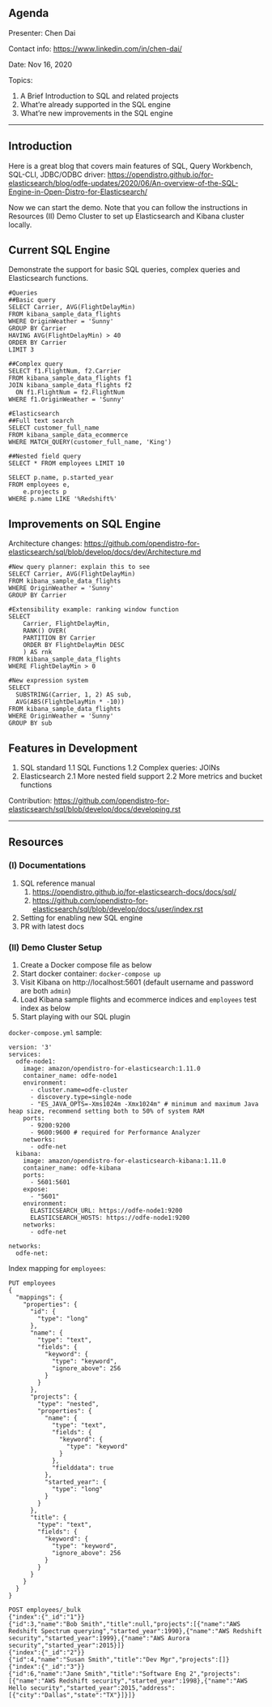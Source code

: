 
## Agenda

Presenter: Chen Dai 

Contact info: https://www.linkedin.com/in/chen-dai/

Date: Nov 16, 2020

Topics:

1. A Brief Introduction to SQL and related projects
2. What’re already supported in the SQL engine
3. What’re new improvements in the SQL engine


---
## Introduction

Here is a great blog that covers main features of SQL, Query Workbench, SQL-CLI, JDBC/ODBC driver: https://opendistro.github.io/for-elasticsearch/blog/odfe-updates/2020/06/An-overview-of-the-SQL-Engine-in-Open-Distro-for-Elasticsearch/

Now we can start the demo. Note that you can follow the instructions in Resources (II) Demo Cluster to set up Elasticsearch and Kibana cluster locally.

## Current SQL Engine

Demonstrate the support for basic SQL queries, complex queries and Elasticsearch functions.

```
#Queries
##Basic query
SELECT Carrier, AVG(FlightDelayMin)
FROM kibana_sample_data_flights
WHERE OriginWeather = 'Sunny'
GROUP BY Carrier
HAVING AVG(FlightDelayMin) > 40
ORDER BY Carrier
LIMIT 3

##Complex query
SELECT f1.FlightNum, f2.Carrier
FROM kibana_sample_data_flights f1
JOIN kibana_sample_data_flights f2
  ON f1.FlightNum = f2.FlightNum
WHERE f1.OriginWeather = 'Sunny'

#Elasticsearch
##Full text search
SELECT customer_full_name
FROM kibana_sample_data_ecommerce
WHERE MATCH_QUERY(customer_full_name, 'King')

##Nested field query
SELECT * FROM employees LIMIT 10

SELECT p.name, p.started_year
FROM employees e,
    e.projects p
WHERE p.name LIKE '%Redshift%'

```

## Improvements on SQL Engine

Architecture changes: https://github.com/opendistro-for-elasticsearch/sql/blob/develop/docs/dev/Architecture.md

```
#New query planner: explain this to see
SELECT Carrier, AVG(FlightDelayMin)
FROM kibana_sample_data_flights
WHERE OriginWeather = 'Sunny' 
GROUP BY Carrier

#Extensibility example: ranking window function
SELECT
    Carrier, FlightDelayMin,
    RANK() OVER(
    PARTITION BY Carrier
    ORDER BY FlightDelayMin DESC
    ) AS rnk
FROM kibana_sample_data_flights
WHERE FlightDelayMin > 0

#New expression system
SELECT
  SUBSTRING(Carrier, 1, 2) AS sub,
  AVG(ABS(FlightDelayMin * -10))
FROM kibana_sample_data_flights
WHERE OriginWeather = 'Sunny' 
GROUP BY sub
```

## Features in Development

1. SQL standard
  1.1 SQL Functions
  1.2 Complex queries: JOINs
2. Elasticsearch
  2.1 More nested field support
  2.2 More metrics and bucket functions

Contribution: https://github.com/opendistro-for-elasticsearch/sql/blob/develop/docs/developing.rst

---
## Resources

### (I) Documentations

1. SQL reference manual
    1. https://opendistro.github.io/for-elasticsearch-docs/docs/sql/
    2. https://github.com/opendistro-for-elasticsearch/sql/blob/develop/docs/user/index.rst
2. Setting for enabling new SQL engine
3. PR with latest docs

### (II) Demo Cluster Setup

1. Create a Docker compose file as below
2. Start docker container: `docker-compose up`
3. Visit Kibana on http://localhost:5601 (default username and password are both `admin`)
4. Load Kibana sample flights and ecommerce indices and `employees` test index as below
5. Start playing with our SQL plugin


`docker-compose.yml` sample:

```
version: '3'
services:
  odfe-node1:
    image: amazon/opendistro-for-elasticsearch:1.11.0
    container_name: odfe-node1
    environment:
      - cluster.name=odfe-cluster
      - discovery.type=single-node
      - "ES_JAVA_OPTS=-Xms1024m -Xmx1024m" # minimum and maximum Java heap size, recommend setting both to 50% of system RAM
    ports:
      - 9200:9200
      - 9600:9600 # required for Performance Analyzer
    networks:
      - odfe-net
  kibana:
    image: amazon/opendistro-for-elasticsearch-kibana:1.11.0
    container_name: odfe-kibana
    ports:
      - 5601:5601
    expose:
      - "5601"
    environment:
      ELASTICSEARCH_URL: https://odfe-node1:9200
      ELASTICSEARCH_HOSTS: https://odfe-node1:9200
    networks:
      - odfe-net

networks:
  odfe-net:
```

Index mapping for `employees`:

```
PUT employees
{
  "mappings": {
    "properties": {
      "id": {
        "type": "long"
      },
      "name": {
        "type": "text",
        "fields": {
          "keyword": {
            "type": "keyword",
            "ignore_above": 256
          }
        }
      },
      "projects": {
        "type": "nested",
        "properties": {
          "name": {
            "type": "text",
            "fields": {
              "keyword": {
                "type": "keyword"
              }
            },
            "fielddata": true
          },
          "started_year": {
            "type": "long"
          }
        }
      },
      "title": {
        "type": "text",
        "fields": {
          "keyword": {
            "type": "keyword",
            "ignore_above": 256
          }
        }
      }
    }
  }
}

POST employees/_bulk
{"index":{"_id":"1"}}
{"id":3,"name":"Bob Smith","title":null,"projects":[{"name":"AWS Redshift Spectrum querying","started_year":1990},{"name":"AWS Redshift security","started_year":1999},{"name":"AWS Aurora security","started_year":2015}]}
{"index":{"_id":"2"}}
{"id":4,"name":"Susan Smith","title":"Dev Mgr","projects":[]}
{"index":{"_id":"3"}}
{"id":6,"name":"Jane Smith","title":"Software Eng 2","projects":[{"name":"AWS Redshift security","started_year":1998},{"name":"AWS Hello security","started_year":2015,"address":[{"city":"Dallas","state":"TX"}]}]}
```

